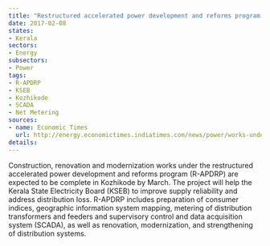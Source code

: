 ```yaml
---
title: "Restructured accelerated power development and reforms program (R-APDRP) to be completed in Kerala by March"
date: 2017-02-08
states:
- Kerala
sectors:
- Energy
subsectors:
- Power
tags:
- R-APDRP
- KSEB
- Kozhikode
- SCADA
- Net Metering
sources:
- name: Economic Times
  url: http://energy.economictimes.indiatimes.com/news/power/works-under-key-power-project-in-kerala-to-be-over-in-march/56945741
details:
---
```


Construction, renovation and modernization works under the restructured accelerated power development and reforms program (R-APDRP) are expected to be complete in Kozhikode by March. The project will help the Kerala State Electricity Board (KSEB) to improve supply reliability and address distribution loss. R-APDRP includes preparation of consumer indices, geographic information system mapping, metering of distribution transformers and feeders and supervisory control and data acquisition system (SCADA), as well as renovation, modernization, and strengthening of distribution systems.
